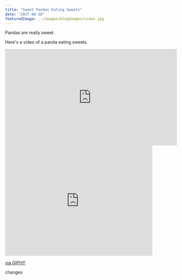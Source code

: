 ```yaml
---
title: "Sweet Pandas Eating Sweets"
date: "2017-08-10"
featuredImage: ../images/blogImages/views.jpg
---
```


Pandas are really sweet.

Here's a video of a panda eating sweets.

<iframe width="560" height="315" src="https://www.youtube.com/embed/4n0xNbfJLR8" frameborder="0" allowfullscreen></iframe>

<iframe src="https://giphy.com/embed/Y0V3Gbcb6ZOUTmVeNL" width="480" height="360" frameBorder="0" class="giphy-embed" allowFullScreen></iframe><p><a href="https://giphy.com/gifs/Y0V3Gbcb6ZOUTmVeNL">via GIPHY</a></p>

changes